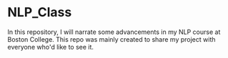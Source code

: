 # NLP_Class

In this repository, I will narrate some advancements in my NLP course at Boston College. This repo was mainly created to share my project with everyone who'd like to see it.
